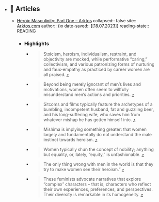 - ## 🔖 Articles
	- [Heroic Masculinity: Part One – Arktos](https://omnivore.app/me/https-arktos-com-2023-07-15-heroic-masculinity-part-one-1896a408ae9)
	  collapsed:: false
	  site:: [Arktos.com](https://arktos.com/2023/07/15/heroic-masculinity-part-one)
	  author:: ()x
	  date-saved:: [[18.07.2023]]
	  reading-state:: READING
		- ### Highlights
			- > Stoicism, heroism, individualism, restraint, and objectivity are mocked, while performative “caring,” collectivism, and various patronizing forms of nurturing and faux-empathy as practiced by career women are all praised. [⤴️](https://omnivore.app/me/https-arktos-com-2023-07-15-heroic-masculinity-part-one-1896a408ae9#c13c5a3b-9fab-461d-80ae-c56bb3d8ab45)
			- > Beyond being merely ignorant of men’s lives and motivations, women often seem to willfully misunderstand men’s actions and priorities. [⤴️](https://omnivore.app/me/https-arktos-com-2023-07-15-heroic-masculinity-part-one-1896a408ae9#7e0f6e25-b757-481b-86bc-95f07ce07777)
			- > Sitcoms and films typically feature the archetypes of a bumbling, incompetent husband, fat and guzzling beer, and his long-suffering wife, who saves him from whatever mishap he has gotten himself into. [⤴️](https://omnivore.app/me/https-arktos-com-2023-07-15-heroic-masculinity-part-one-1896a408ae9#fb044b4a-96f5-4bf1-8c8d-a6334dafc10b)
			- > Mishima is implying something greater: that women largely and fundamentally do not understand the male instinct towards heroism. [⤴️](https://omnivore.app/me/https-arktos-com-2023-07-15-heroic-masculinity-part-one-1896a408ae9#edf921ce-315a-4411-876b-e13531eb70a1)
			- > Women typically shun the concept of nobility; anything but equality, or, lately, “equity,” is unfashionable. [⤴️](https://omnivore.app/me/https-arktos-com-2023-07-15-heroic-masculinity-part-one-1896a408ae9#4ec0599d-05b3-4e29-988d-ac6431c733a2)
			- > The only thing wrong with men in the world is that they try to make women see their heroism.” [⤴️](https://omnivore.app/me/https-arktos-com-2023-07-15-heroic-masculinity-part-one-1896a408ae9#29a9a161-4d57-4558-8d66-6ba1ce43e73a)
			- > These feminists advocate narratives that explore “complex” characters – that is, characters who reflect their own experiences, preferences, and perspectives. Their diversity is remarkable in its homogeneity. [⤴️](https://omnivore.app/me/https-arktos-com-2023-07-15-heroic-masculinity-part-one-1896a408ae9#af89511f-420f-4ade-a10b-fc821db84dae)